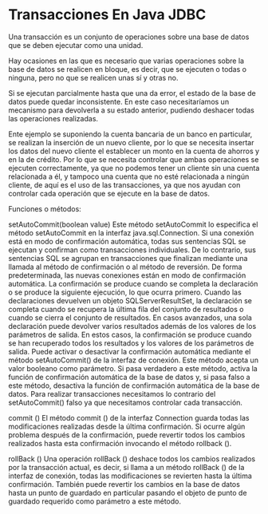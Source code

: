 # Transacciones En Java JDBC

Una transacción es un conjunto de operaciones sobre una base de datos que se deben ejecutar como una unidad.

Hay ocasiones en las que es necesario que varias operaciones sobre la base de datos se realicen en bloque, es decir, que se ejecuten o todas o ninguna, pero no que se realicen unas sí y otras no.

Si se ejecutan parcialmente hasta que una da error, el estado de la base de datos puede quedar inconsistente. En este caso necesitaríamos un mecanismo para devolverla a su estado anterior, pudiendo deshacer todas las operaciones realizadas.

Ente ejemplo se suponiendo la cuenta bancaria de un banco en particular, se realizan la inserción de un nuevo cliente, por lo que se necesita insertar los datos del nuevo cliente el establecer un monto en la cuenta de ahorros y en la de crédito. Por lo que se necesita controlar que ambas operaciones se ejecuten correctamente, ya que no podemos tener un cliente sin una cuenta relacionada a él, y tampoco una cuenta que no esté relacionada a ningún cliente, de aquí es el uso de las transacciones, ya que nos ayudan con controlar cada operación que se ejecute en la base de datos.  


Funciones o métodos:

setAutoCommit(boolean value)
Este método setAutoCommit lo especifica el método setAutoCommit en la interfaz java.sql.Connection.
Si una conexión está en modo de confirmación automática, todas sus sentencias SQL se ejecutan y confirman como transacciones individuales. De lo contrario, sus sentencias SQL se agrupan en transacciones que finalizan mediante una llamada al método de confirmación o al método de reversión. De forma predeterminada, las nuevas conexiones están en modo de confirmación automática.
La confirmación se produce cuando se completa la declaración o se produce la siguiente ejecución, lo que ocurra primero. Cuando las declaraciones devuelven un objeto SQLServerResultSet, la declaración se completa cuando se recupera la última fila del conjunto de resultados o cuando se cierra el conjunto de resultados. En casos avanzados, una sola declaración puede devolver varios resultados además de los valores de los parámetros de salida. En estos casos, la confirmación se produce cuando se han recuperado todos los resultados y los valores de los parámetros de salida.
Puede activar o desactivar la confirmación automática mediante el método setAutoCommit() de la interfaz de conexión.
Este método acepta un valor booleano como parámetro. Si pasa verdadero a este método, activa la función de confirmación automática de la base de datos y, si pasa falso a este método, desactiva la función de confirmación automática de la base de datos.
Para realizar transacciones necesitamos lo contrario del setAutoCommit() falso ya que necesitamos controlar cada transacción.

commit ()
El método commit () de la interfaz Connection guarda todas las modificaciones realizadas desde la última confirmación.
Si ocurre algún problema después de la confirmación, puede revertir todos los cambios realizados hasta esta confirmación invocando el método rollback ().

rollBack ()
Una operación rollBack () deshace todos los cambios realizados por la transacción actual, es decir, si llama a un método rollBack () de la interfaz de conexión, todas las modificaciones se revierten hasta la última confirmación.
También puede revertir los cambios en la base de datos hasta un punto de guardado en particular pasando el objeto de punto de guardado requerido como parámetro a este método.
